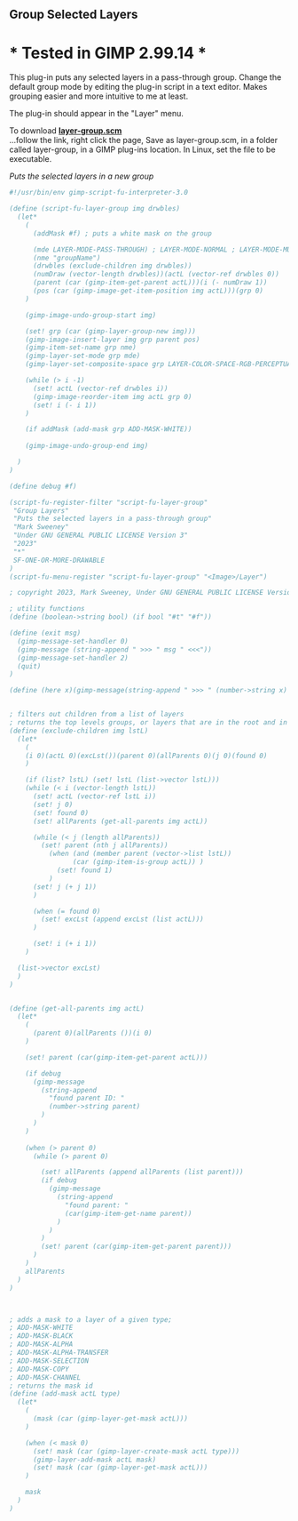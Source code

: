 ## Group Selected Layers

# * Tested in GIMP 2.99.14 *

This plug-in puts any selected layers in a pass-through group. Change the default group mode by editing the plug-in script in a text editor. Makes grouping easier and more
intuitive to me at least.  
  
The plug-in should appear in the "Layer" menu.  
  
To download [**layer-group.scm**](https://raw.githubusercontent.com/script-fu/script-fu.github.io/main/plug-ins/layer-group/layer-group.scm)  
...follow the link, right click the page, Save as layer-group.scm, in a folder called layer-group, in a GIMP plug-ins location.  In Linux, set the file to be executable.
  
*Puts the selected layers in a new group*  

<!-- include-plugin "layer-group" -->
```scheme
#!/usr/bin/env gimp-script-fu-interpreter-3.0

(define (script-fu-layer-group img drwbles)
  (let*
    (
      (addMask #f) ; puts a white mask on the group

      (mde LAYER-MODE-PASS-THROUGH) ; LAYER-MODE-NORMAL ; LAYER-MODE-MULTIPLY
      (nme "groupName")
      (drwbles (exclude-children img drwbles))
      (numDraw (vector-length drwbles))(actL (vector-ref drwbles 0))
      (parent (car (gimp-item-get-parent actL)))(i (- numDraw 1))
      (pos (car (gimp-image-get-item-position img actL)))(grp 0)
    )

    (gimp-image-undo-group-start img)

    (set! grp (car (gimp-layer-group-new img)))
    (gimp-image-insert-layer img grp parent pos)
    (gimp-item-set-name grp nme)
    (gimp-layer-set-mode grp mde)
    (gimp-layer-set-composite-space grp LAYER-COLOR-SPACE-RGB-PERCEPTUAL)

    (while (> i -1)
      (set! actL (vector-ref drwbles i))
      (gimp-image-reorder-item img actL grp 0)
      (set! i (- i 1))
    )

    (if addMask (add-mask grp ADD-MASK-WHITE))
    
    (gimp-image-undo-group-end img)

  )
)

(define debug #f)

(script-fu-register-filter "script-fu-layer-group"
 "Group Layers" 
 "Puts the selected layers in a pass-through group" 
 "Mark Sweeney"
 "Under GNU GENERAL PUBLIC LICENSE Version 3"
 "2023"
 "*"
 SF-ONE-OR-MORE-DRAWABLE
)
(script-fu-menu-register "script-fu-layer-group" "<Image>/Layer")

; copyright 2023, Mark Sweeney, Under GNU GENERAL PUBLIC LICENSE Version 3

; utility functions
(define (boolean->string bool) (if bool "#t" "#f"))

(define (exit msg)
  (gimp-message-set-handler 0)
  (gimp-message (string-append " >>> " msg " <<<"))
  (gimp-message-set-handler 2)
  (quit)
)

(define (here x)(gimp-message(string-append " >>> " (number->string x) " <<<")))


; filters out children from a list of layers
; returns the top levels groups, or layers that are in the root and in the list
(define (exclude-children img lstL)
  (let*
    (
    (i 0)(actL 0)(excLst())(parent 0)(allParents 0)(j 0)(found 0)
    )

    (if (list? lstL) (set! lstL (list->vector lstL)))
    (while (< i (vector-length lstL))
      (set! actL (vector-ref lstL i))
      (set! j 0)
      (set! found 0)
      (set! allParents (get-all-parents img actL))

      (while (< j (length allParents))
        (set! parent (nth j allParents))
          (when (and (member parent (vector->list lstL))
                (car (gimp-item-is-group actL)) )
            (set! found 1)
          )
      (set! j (+ j 1))
      )

      (when (= found 0)
        (set! excLst (append excLst (list actL)))
      )

      (set! i (+ i 1))
    )

  (list->vector excLst)
  )
)


(define (get-all-parents img actL)
  (let*
    (
      (parent 0)(allParents ())(i 0)
    )

    (set! parent (car(gimp-item-get-parent actL)))

    (if debug 
      (gimp-message 
        (string-append 
          "found parent ID: " 
          (number->string parent)
        )
      )
    )
    
    (when (> parent 0)
      (while (> parent 0)

        (set! allParents (append allParents (list parent)))
        (if debug 
          (gimp-message 
            (string-append 
              "found parent: " 
              (car(gimp-item-get-name parent))
            )
          )
        )
        (set! parent (car(gimp-item-get-parent parent)))
      )
    )
    allParents
  )
)



; adds a mask to a layer of a given type;
; ADD-MASK-WHITE
; ADD-MASK-BLACK
; ADD-MASK-ALPHA
; ADD-MASK-ALPHA-TRANSFER
; ADD-MASK-SELECTION
; ADD-MASK-COPY
; ADD-MASK-CHANNEL
; returns the mask id
(define (add-mask actL type)
  (let*
    (
      (mask (car (gimp-layer-get-mask actL)))
    )

    (when (< mask 0)
      (set! mask (car (gimp-layer-create-mask actL type)))
      (gimp-layer-add-mask actL mask)
      (set! mask (car (gimp-layer-get-mask actL)))
    )

    mask
  )
)

```
